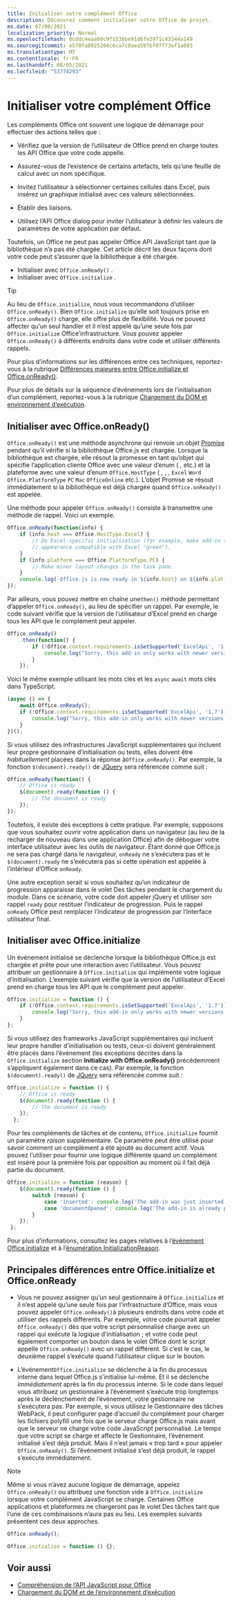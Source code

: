 ```yaml
---
title: Initialiser votre complément Office
description: Découvrez comment initialiser votre Office de projet.
ms.date: 07/08/2021
localization_priority: Normal
ms.openlocfilehash: 0cddc4eaa99c9f1536be91d6fe2971c43344a149
ms.sourcegitcommit: e570fa8925204c6ca7c8aea59fbf07f73ef1a803
ms.translationtype: MT
ms.contentlocale: fr-FR
ms.lasthandoff: 08/05/2021
ms.locfileid: "53774293"
---
```

# <a name="initialize-your-office-add-in"></a>Initialiser votre complément Office

Les compléments Office ont souvent une logique de démarrage pour effectuer des actions telles que :

- Vérifiez que la version de l’utilisateur de Office prend en charge toutes les API Office que votre code appelle.

- Assurez-vous de l’existence de certains artefacts, tels qu’une feuille de calcul avec un nom spécifique.

- Invitez l’utilisateur à sélectionner certaines cellules dans Excel, puis insérez un graphique initialisé avec ces valeurs sélectionnées.

- Établir des liaisons.

- Utilisez l’API Office dialog pour inviter l’utilisateur à définir les valeurs de paramètres de votre application par défaut.

Toutefois, un Office ne peut pas appeler Office API JavaScript tant que la bibliothèque n’a pas été chargée. Cet article décrit les deux façons dont votre code peut s’assurer que la bibliothèque a été chargée.

- Initialiser avec `Office.onReady()` .
- Initialiser avec `Office.initialize` .

> [!TIP]
> Au lieu de `Office.initialize`, nous vous recommandons d’utiliser `Office.onReady()`. Bien `Office.initialize` qu’elle soit toujours prise en `Office.onReady()` charge, elle offre plus de flexibilité. Vous ne pouvez affecter qu’un seul handler et il n’est appelé qu’une seule fois par `Office.initialize` Office’infrastructure. Vous pouvez appeler `Office.onReady()` à différents endroits dans votre code et utiliser différents rappels.
> 
> Pour plus d’informations sur les différences entre ces techniques, reportez-vous à la rubrique [Différences majeures entre Office.initialize et Office.onReady()](#major-differences-between-officeinitialize-and-officeonready).

Pour plus de détails sur la séquence d’événements lors de l’initialisation d’un complément, reportez-vous à la rubrique [Chargement du DOM et environnement d’exécution](loading-the-dom-and-runtime-environment.md).

## <a name="initialize-with-officeonready"></a>Initialiser avec Office.onReady()

`Office.onReady()` est une méthode asynchrone qui renvoie un objet [Promise](https://developer.mozilla.org/docs/Web/JavaScript/Reference/Global_Objects/Promise) pendant qu’il vérifie si la bibliothèque Office.js est chargée. Lorsque la bibliothèque est chargée, elle résout la promesse en tant qu’objet qui spécifie l’application cliente Office avec une valeur d’enum ( , etc.) et la plateforme avec une valeur d’enum `Office.HostType` ( , , , `Excel` `Word` `Office.PlatformType` `PC` `Mac` `OfficeOnline` etc.). L’objet Promise se résout immédiatement si la bibliothèque est déjà chargée quand `Office.onReady()` est appelée.

Une méthode pour appeler `Office.onReady()` consiste à transmettre une méthode de rappel. Voici un exemple.

```js
Office.onReady(function(info) {
    if (info.host === Office.HostType.Excel) {
        // Do Excel-specific initialization (for example, make add-in task pane's
        // appearance compatible with Excel "green").
    }
    if (info.platform === Office.PlatformType.PC) {
        // Make minor layout changes in the task pane.
    }
    console.log(`Office.js is now ready in ${info.host} on ${info.platform}`);
});
```

Par ailleurs, vous pouvez mettre en chaîne une`then()` méthode permettant d’appeler `Office.onReady()`, au lieu de spécifier un rappel. Par exemple, le code suivant vérifie que la version de l’utilisateur d’Excel prend en charge tous les API que le complément peut appeler.

```js
Office.onReady()
    .then(function() {
        if (!Office.context.requirements.isSetSupported('ExcelApi', '1.7')) {
            console.log("Sorry, this add-in only works with newer versions of Excel.");
        }
    });
```

Voici le même exemple utilisant les mots clés et les `async` `await` mots clés dans TypeScript.

```typescript
(async () => {
    await Office.onReady();
    if (!Office.context.requirements.isSetSupported('ExcelApi', '1.7')) {
        console.log("Sorry, this add-in only works with newer versions of Excel.");
    }
})();
```

Si vous utilisez des infrastructures JavaScript supplémentaires qui incluent leur propre gestionnaire d’initialisation ou tests, elles doivent être *habituellement* placées dans la réponse à`Office.onReady()`. Par exemple, la fonction `$(document).ready()` de [JQuery](https://jquery.com) sera référencée comme suit :

```js
Office.onReady(function() {
    // Office is ready
    $(document).ready(function () {
        // The document is ready
    });
});
```

Toutefois, il existe des exceptions à cette pratique. Par exemple, supposons que vous souhaitez ouvrir votre application dans un navigateur (au lieu de la recharger de nouveau dans une application Office) afin de déboguer votre interface utilisateur avec les outils de navigateur. Étant donné que Office.js ne sera pas chargé dans le navigateur, `onReady` ne s’exécutera pas et le `$(document).ready` ne s’exécutera pas si cette opération est appelée à l’intérieur d’Office `onReady`. 

Une autre exception serait si vous souhaitez qu’un indicateur de progression apparaisse dans le volet Des tâches pendant le chargement du module. Dans ce scénario, votre code doit appeler jQuery et utiliser son rappel `ready` pour restituer l’indicateur de progression. Puis le rappel `onReady` Office peut remplacer l’indicateur de progression par l’interface utilisateur final. 

## <a name="initialize-with-officeinitialize"></a>Initialiser avec Office.initialize

Un événement initialisé se déclenche lorsque la bibliothèque Office.js est chargée et prête pour une interaction avec l’utilisateur. Vous pouvez attribuer un gestionnaire à `Office.initialize` qui implémente votre logique d’initialisation. L’exemple suivant vérifie que la version de l’utilisateur d’Excel prend en charge tous les API que le complément peut appeler.

```js
Office.initialize = function () {
    if (!Office.context.requirements.isSetSupported('ExcelApi', '1.7')) {
        console.log("Sorry, this add-in only works with newer versions of Excel.");
    }
};
```

Si vous utilisez des frameworks JavaScript supplémentaires qui incluent leur  propre handler d’initialisation ou tests, ceux-ci doivent généralement être placés dans l’événement (les exceptions décrites dans la `Office.initialize` section **Initialize with Office.onReady()** précédemment s’appliquent également dans ce cas). Par exemple, la fonction `$(document).ready()` de [JQuery](https://jquery.com) sera référencée comme suit :

```js
Office.initialize = function () {
    // Office is ready
    $(document).ready(function () {
        // The document is ready
    });
  };
```

Pour les compléments de tâches et de contenu, `Office.initialize` fournit un paramètre _raison_ supplémentaire. Ce paramètre peut être utilisé pour savoir comment un complément a été ajouté au document actif. Vous pouvez l’utiliser pour fournir une logique différente quand un complément est inséré pour la première fois par opposition au moment où il fait déjà partie du document.

```js
Office.initialize = function (reason) {
    $(document).ready(function () {
        switch (reason) {
            case 'inserted': console.log('The add-in was just inserted.');
            case 'documentOpened': console.log('The add-in is already part of the document.');
        }
    });
 };
```

Pour plus d’informations, consultez les pages relatives à l’[événement Office.initialize](/javascript/api/office) et à l’[énumération InitializationReason](/javascript/api/office/office.initializationreason).

## <a name="major-differences-between-officeinitialize-and-officeonready"></a>Principales différences entre Office.initialize et Office.onReady

- Vous ne pouvez assigner qu’un seul gestionnaire à `Office.initialize` et il n’est appelé qu’une seule fois par l’infrastructure d’Office, mais vous pouvez appeler `Office.onReady()`à plusieurs endroits dans votre code et utiliser des rappels différents. Par exemple, votre code pourrait appeler `Office.onReady()` dès que votre script personnalisé charge avec un rappel qui exécute la logique d’initialisation ; et votre code peut également comporter un bouton dans le volet Office dont le script appelle `Office.onReady()` avec un rappel différent. Si c’est le cas, le deuxième rappel s’exécute quand l’utilisateur clique sur le bouton.

- L’événement`Office.initialize` se déclenche à la fin du processus interne dans lequel Office.js s’initialise lui-même. Et il se déclenche *immédiatement* après la fin du processus interne. Si le code dans lequel vous attribuez un gestionnaire à l’événement s’exécute trop longtemps après le déclenchement de l’événement, votre gestionnaire ne s’exécutera pas. Par exemple, si vous utilisez le Gestionnaire des tâches WebPack, il peut configurer page d’accueil du complément pour charger les fichiers polyfill une fois que le serveur charge Office.js mais avant que le serveur ne charge votre code JavaScript personnalisé. Le temps que votre script se charge et affecte le Gestionnaire, l’événement initialisé s’est déjà produit. Mais il n’est jamais « trop tard » pour appeler `Office.onReady()`. Si l’événement initialisé s’est déjà produit, le rappel s’exécute immédiatement.

> [!NOTE]
> Même si vous n’avez aucune logique de démarrage, appelez `Office.onReady()` ou attribuez une fonction vide à `Office.initialize` lorsque votre complément JavaScript se charge. Certaines Office applications et plateformes ne chargeront pas le volet Des tâches tant que l’une de ces combinaisons n’aura pas eu lieu. Les exemples suivants présentent ces deux approches.
>
>```js    
>Office.onReady();
>```
>
>
>```js
>Office.initialize = function () {};
>```

## <a name="see-also"></a>Voir aussi

- [Compréhension de l’API JavaScript pour Office](understanding-the-javascript-api-for-office.md)
- [Chargement du DOM et de l’environnement d’exécution](loading-the-dom-and-runtime-environment.md)